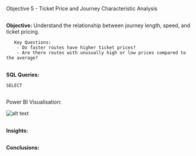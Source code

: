 Objective 5 - Ticket Price and Journey Characteristic Analysis
##
**Objective:** Understand the relationship between journey length, speed, and ticket pricing.

       Key Questions:
        - Do faster routes have higher ticket prices?
        - Are there routes with unusually high or low prices compared to the average?

##
**SQL Queries:** 

```
SELECT

```
##
Power BI Visualisation:

![alt text](https://github.com/tomredfern24/UK-Rail-Ticket-Sales-Analysis-SQL-PowerBI/blob/main/Visualisations/5.%20Ticket%20Price%20Analysis.png)
##
**Insights:**

##
**Conclusions:**
